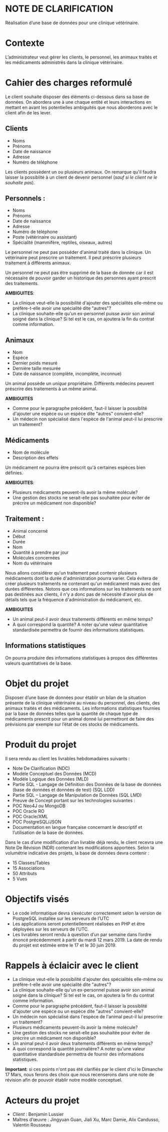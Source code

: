 NOTE DE CLARIFICATION
===

Réalisation d’une base de données pour une clinique vétérinaire.

# Contexte 
L’administrateur veut gérer les clients, le personnel, les animaux traités et les médicaments administrés dans la clinique vétérinaire.

# Cahier des charges reformulé
Le client souhaite disposer des éléments ci-dessous dans sa base de données. On abordera une à une chaque entité et leurs interactions en mettant en avant les potentielles ambiguités que nous aborderons avec le client afin de les lever.

## Clients 
- Noms
- Prénoms
- Date de naissance
- Adresse
- Numéro de téléphone

Les clients possèdent un ou plusieurs animaux.
On remarque qu'il faudra laisser la possiblité à un client de devenir personnel (*sauf si le client ne le souhaite pas*).

## Personnels :
- Noms
- Prénoms
- Date de naissance
- Adresse
- Numéro de téléphone
- Poste (vétérinaire ou assistant)
- Spécialité (mammifère, reptiles, oiseaux, autres)

Le personnel ne peut pas posséder d'animal traité dans la clinique. Un vétérinaire peut prescrire un traitement. Il peut préscrire plusieurs traitement à différents animaux.

Un personnel ne peut pas être supprimé de la base de donnée car il est nécessaire de pouvoir garder un historique des personnes ayant prescrit des traitements.

**AMBIGUITES**:
- La clinique veut-elle la possibilité d'ajouter des spécialités elle-même ou préfère-t-elle avoir une spécialité dite "autres"?
- La clinique souhaite-elle qu'un ex-personnel puisse avoir son animal soigné dans la clinique? Si tel est le cas, on ajoutera la fin du contrat comme information.

## Animaux
- Nom
- Espèce
- Dernier poids mesuré
- Dernière taille mesurée
- Date de naissance (complète, incomplète, inconnue)

Un animal possède un *unique* propriétaire. Différents médecins peuvent préscrire des traitements à un même animal.

**AMBIGUITES**
- Comme pour le paragraphe précédent, faut-il laisser la possiblité d'ajouter une espèce ou un espèce dite "autres" convient-elle?
- Un médecin non spécialisé dans l'espèce de l'animal peut-il lui prescrire un traitement?

## Médicaments

- Nom de molécule
- Description des effets
    
Un médicament ne pourra être préscrit qu'à certaines espèces bien définies.

**AMBIGUITES**:
- Plusieurs médicaments peuvent-ils avoir la même molécule?
- Une gestion des stocks ne serait-elle pas souhaitée pour éviter de précrire un médicament non disponible?

## Traitement :
 - Animal concerné
 - Début
 - Durée
 - Nom
 - Quantité à prendre par jour
 - Molécules concernées
 - Nom du vétérinaire
    
Nous allons considérer qu'un traitement peut contenir plusieurs médicaments dont la durée d'administration pourra varier. Cela évitera de créer plusieurs traitements ne contenant qu'un médicament mais avec des durées différentes.
Notons que ces informations sur les traitements ne sont pas destinées aux clients, il n'y a donc pas de nécessité d'avoir plus de détails tels que la fréquence d'administration du médicament, etc.
    
**AMBIGUITES**
- Un animal peut-il avoir deux traitements différents en même temps?
- A quoi correspond la quantité? A noter qu'une valeur quantitative standardisée permettra de fournir des informations statistiques.


## Informations statistiques
On pourra produire des informations statistiques à propos des différentes valeurs quantitatives de la base.



# Objet du projet
Disposer d’une base de données pour établir un bilan de la situation présente de la clinique vétérinaire au niveau du personnel, des clients, des animaux traités et des médicaments. Les informations statistiques fournies par la base de données telles que la quantité de chaque type de médicaments prescrit pour un animal donné lui permettront de faire des prévisions par exemple sur l’état de ces stocks de médicaments.

# Produit du projet
Il sera rendu au client les livrables hebdomadaires suivants :
- Note De Clarification (NDC)
- Modèle Conceptuel des Données (MCD)
- Modèle Logique des Données (MLD)
- Partie SQL - Langage de Définition des Données de la base de données (base de données et données de test) (SQL LDD)
- Partie SQL – Langage de Manipulation de Données (SQL LMD)
- Preuve de Concept  portant sur les technologies suivantes :
- POC  Neo4J ou MongoDB
- POC  Oracle RO
- POC  Oracle/XML
- POC  PostgreSQL/JSON
- Documentation en langue française concernant  le descriptif et l’utilisation de la base de données.

Dans le cas d’une modification d’un livrable déjà rendu, le client recevra une Note De Révision (NDR) contenant les modifications apportées.
Selon la volumétrie indicative des projets, la base de données devra contenir :
- 15 Classes/Tables
- 15 Associations
- 50 Attributs
- 5   Vues

# Objectifs visés

- Le code informatique devra s’exécuter correctement selon la version de PostgreSQL installée sur les serveurs de l’UTC
- Les applications seront potentiellement réalisées en PHP et être déployées sur les serveurs de l’UTC.
- Les livrables seront rendu à question d’un par semaine dans l’ordre énoncé précédemment à partir du mardi 12 mars 2019. La date de rendu du projet est estimée entre le 17 et le 30 juin 2019.

# Rappels à éclaicir avec le client

- La clinique veut-elle la possibilité d'ajouter des spécialités elle-même ou préfère-t-elle avoir une spécialité dite "autres"?
- La clinique souhaite-elle qu'un ex-personnel puisse avoir son animal soigné dans la clinique? Si tel est le cas, on ajoutera la fin du contrat comme information.
- Comme pour le paragraphe précédent, faut-il laisser la possiblité d'ajouter une espèce ou un espèce dite "autres" convient-elle?
- Un médecin non spécialisé dans l'espèce de l'animal peut-il lui prescrire un traitement?
- Plusieurs médicaments peuvent-ils avoir la même molécule?
- Une gestion des stocks ne serait-elle pas souhaitée pour éviter de précrire un médicament non disponible?
- Un animal peut-il avoir deux traitements différents en même temps?
- A quoi correspond la quantité journalière? A noter qu'une valeur quantitative standardisée permettra de fournir des informations statistiques.

**Important**: si ces points n'ont pas été clarifiés par le client d'ici le Dimanche 17 Mars, nous ferons des choix que nous recenserons dans une note de révision
afin de pouvoir établir notre modèle conceptuel.
    
# Acteurs du projet

 - *Client* : Benjamin Lussier
 - Maîtres d’œuvre : Jingyuan Guan, Jiali Xu, Marc Damie, Alix Candusso, Valentin Rousseau
